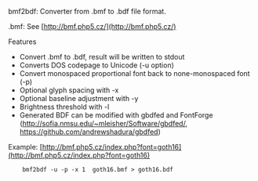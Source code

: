 bmf2bdf: Converter from .bmf to .bdf file format.

.bmf: See [http://bmf.php5.cz/](http://bmf.php5.cz/)

Features
  - Convert .bmf to .bdf, result will be written to stdout
  - Converts DOS codepage to Unicode (-u option)
  - Convert monospaced proportional font back to none-monospaced font (-p)
  - Optional glyph spacing with -x
  - Optional baseline adjustment with -y
  - Brightness threshold with -l
  - Generated BDF can be modified with gbdfed and FontForge
    (http://sofia.nmsu.edu/~mleisher/Software/gbdfed/, https://github.com/andrewshadura/gbdfed)
  
Example:
  [http://bmf.php5.cz/index.php?font=goth16](http://bmf.php5.cz/index.php?font=goth16)
```
    bmf2bdf -u -p -x 1  goth16.bmf > goth16.bdf
```
